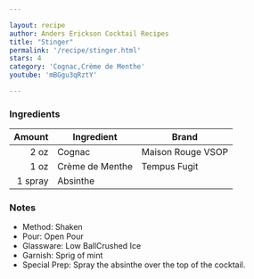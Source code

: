 ```yaml
---

layout: recipe
author: Anders Erickson Cocktail Recipes
title: "Stinger"
permalink: '/recipe/stinger.html'
stars: 4
category: 'Cognac,Crème de Menthe'
youtube: 'mBGgu3qRztY'

---
```


### Ingredients

|  Amount  | Ingredient               | Brand             |
| ------: | --------------- | ----------------- |
|    2 oz | Cognac          | Maison Rouge VSOP |
|    1 oz | Crème de Menthe | Tempus Fugit      |
| 1 spray | Absinthe        |

### Notes

- Method: Shaken
- Pour: Open Pour
- Glassware: Low BallCrushed Ice
- Garnish: Sprig of mint
- Special Prep: Spray the absinthe over the top of the cocktail.

